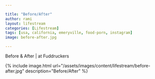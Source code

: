 ```yaml
---

title: "Before/After"
author: rami
layout: lifestream 
categories: [Lifestream]
tags: [usa, california, emeryville, food-porn, instagram]
image: before-after.jpg

---
```


Before & After | at Fuddruckers

{% include image.html url="/assets/images/content/lifestream/before-after.jpg" description="Before/After" %}
